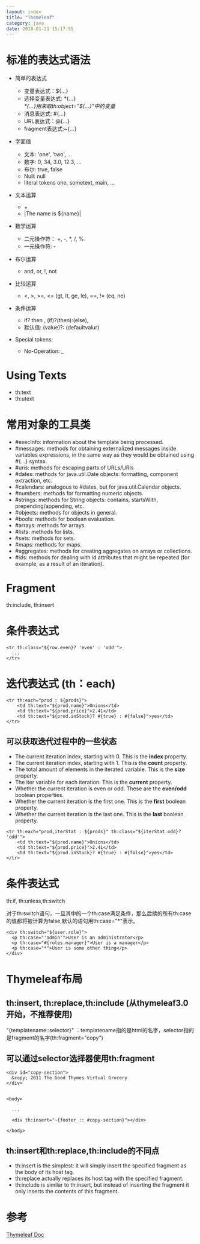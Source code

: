 ```yaml
---
layout: index
title: "Themeleaf"
category: java
date: 2018-01-21 15:17:55
---
```



# 标准的表达式语法

- 简单的表达式  
	- 变量表达式：${...}  
	- 选择变量表达式: \*{...}  
	*\*{...}用来取th:object="${...}"中的变量*  
	- 消息表达式: #{...}  
	- URL表达式：@{...}  
	- fragment表达式:~{...}  

- 字面值  
	- 文本: 'one', 'two', ...  
	- 数字: 0, 34, 3.0, 12.3, ...  
	- 布尔: true, false  
	- Null: null  
	- literal tokens one, sometext, main, ...  

- 文本运算  
	- \+  
	- \|The name is ${name}\|  

- 数学运算  
	- 二元操作符： +, -, *, /, %  
	- 一元操作符: -   

- 布尔运算  
	- and, or, !, not

- 比较运算  
	- <, >, >=, <= (gt, lt, ge, le), ==, != (eq, ne)  

- 条件运算  
	- if? then , (if)?(then):(else),  
	- 默认值: (value)?: (defaultvalur)  

- Special tokens:  
	- No-Operation: _  


# Using Texts  

- th:text
- th:utext

# 常用对象的工具类  

- #execInfo: information about the template being processed.  
- #messages: methods for obtaining externalized messages inside variables expressions, in the same way as they would be obtained using #{…} syntax.  
- #uris: methods for escaping parts of URLs/URIs  
- #dates: methods for java.util.Date objects: formatting, component extraction, etc.  
- #calendars: analogous to #dates, but for java.util.Calendar objects.  
- #numbers: methods for formatting numeric objects.  
- #strings: methods for String objects: contains, startsWith, prepending/appending, etc.  
- #objects: methods for objects in general.  
- #bools: methods for boolean evaluation.  
- #arrays: methods for arrays.  
- #lists: methods for lists.  
- #sets: methods for sets.  
- #maps: methods for maps.  
- #aggregates: methods for creating aggregates on arrays or collections.  
- #ids: methods for dealing with id attributes that might be repeated (for example, as a result of an iteration).  

# Fragment

th:include, th:insert  

# 条件表达式  
```
<tr th:class="${row.even}? 'even' : 'odd'">
  ...
</tr>
```

# 迭代表达式 (th：each)
```
<tr th:each="prod : ${prods}">
    <td th:text="${prod.name}">Onions</td>
    <td th:text="${prod.price}">2.41</td>
    <td th:text="${prod.inStock}? #{true} : #{false}">yes</td>
</tr>
```
## 可以获取迭代过程中的一些状态
- The current iteration index, starting with 0. This is the **index** property.  
- The current iteration index, starting with 1. This is the **count** property.  
- The total amount of elements in the iterated variable. This is the **size** property.  
- The iter variable for each iteration. This is the **current** property.  
- Whether the current iteration is even or odd. These are the **even/odd** boolean properties.  
- Whether the current iteration is the first one. This is the **first** boolean property.  
- Whether the current iteration is the last one. This is the **last** boolean property.  

```
<tr th:each="prod,iterStat : ${prods}" th:class="${iterStat.odd}? 'odd'">
    <td th:text="${prod.name}">Onions</td>
    <td th:text="${prod.price}">2.41</td>
    <td th:text="${prod.inStock}? #{true} : #{false}">yes</td>
</tr>
```

# 条件表达式
th:if, th:unless,th:switch  

对于th:switch语句，一旦其中的一个th:case满足条件，那么后续的所有th:case的值都将被计算为false,默认的语句用th:case="*"表示。  
```
<div th:switch="${user.role}">
  <p th:case="'admin'">User is an administrator</p>
  <p th:case="#{roles.manager}">User is a manager</p>
  <p th:case="*">User is some other thing</p>
</div>
```

# Thymeleaf布局

## th:insert,  th:replace,th:include (从thymeleaf3.0开始，不推荐使用)  
"{templatename::selector}" ：templatename指的是html的名字，selector指的是fragment的名字(th:fragment="copy")
## 可以通过selector选择器使用th:fragment  

```
<div id="copy-section">
  &copy; 2011 The Good Thymes Virtual Grocery
</div>


<body>

  ...

  <div th:insert="~{footer :: #copy-section}"></div>
  
</body>
```

## th:insert和th:replace,th:include的不同点  
- th:insert is the simplest: it will simply insert the specified fragment as the body of its host tag.  
- th:replace actually replaces its host tag with the specified fragment.  
- th:include is similar to th:insert, but instead of inserting the fragment it only inserts the contents of this fragment.  


# 参考  
[Thymeleaf Doc](https://www.thymeleaf.org/doc/tutorials/3.0/usingthymeleaf.html#mixing-coupled-and-decoupled-logic)
